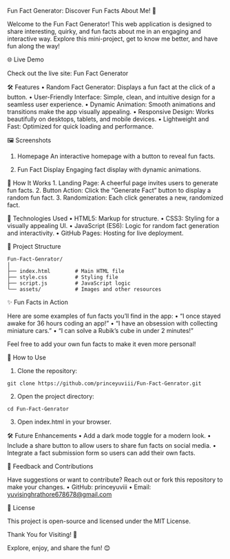 Fun Fact Generator: Discover Fun Facts About Me! 🌟

Welcome to the Fun Fact Generator! This web application is designed to share interesting, quirky, and fun facts about me in an engaging and interactive way. Explore this mini-project, get to know me better, and have fun along the way!

🌐 Live Demo

Check out the live site: Fun Fact Generator

🛠 Features
	•	Random Fact Generator: Displays a fun fact at the click of a button.
	•	User-Friendly Interface: Simple, clean, and intuitive design for a seamless user experience.
	•	Dynamic Animation: Smooth animations and transitions make the app visually appealing.
	•	Responsive Design: Works beautifully on desktops, tablets, and mobile devices.
	•	Lightweight and Fast: Optimized for quick loading and performance.

 🖼 Screenshots

1. Homepage
An interactive homepage with a button to reveal fun facts.

2. Fun Fact Display
Engaging fact display with dynamic animations.

🚀 How It Works
	1.	Landing Page: A cheerful page invites users to generate fun facts.
	2.	Button Action: Click the “Generate Fact” button to display a random fun fact.
	3.	Randomization: Each click generates a new, randomized fact.

 🤖 Technologies Used
	•	HTML5: Markup for structure.
	•	CSS3: Styling for a visually appealing UI.
	•	JavaScript (ES6): Logic for random fact generation and interactivity.
	•	GitHub Pages: Hosting for live deployment.

 📂 Project Structure
 ```
 Fun-Fact-Genrator/
│
├── index.html        # Main HTML file
├── style.css         # Styling file
├── script.js         # JavaScript logic
└── assets/           # Images and other resources
```

✨ Fun Facts in Action

Here are some examples of fun facts you’ll find in the app:
	•	“I once stayed awake for 36 hours coding an app!”
	•	“I have an obsession with collecting miniature cars.”
	•	“I can solve a Rubik’s cube in under 2 minutes!”

Feel free to add your own fun facts to make it even more personal!

🌟 How to Use
1.	Clone the repository:
 ```
git clone https://github.com/princeyuviii/Fun-Fact-Genrator.git
```

2.	Open the project directory:
```
cd Fun-Fact-Genrator
```
3.	Open index.html in your browser.

   🛠 Future Enhancements
	•	Add a dark mode toggle for a modern look.
	•	Include a share button to allow users to share fun facts on social media.
	•	Integrate a fact submission form so users can add their own facts.

📧 Feedback and Contributions

Have suggestions or want to contribute? Reach out or fork this repository to make your changes.
	•	GitHub: princeyuviii
	•	Email: yuvisinghrathore678678@gmail.com

 📜 License

This project is open-source and licensed under the MIT License.

Thank You for Visiting! 🎉

Explore, enjoy, and share the fun! 😊
